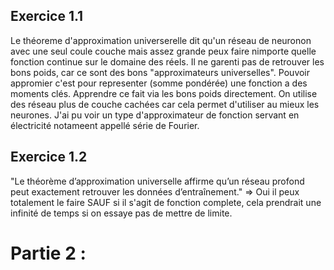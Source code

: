 ## Exercice 1.1

Le théoreme d'approximation universerelle dit qu'un réseau de neuronon avec une seul coule couche mais assez grande peux faire nimporte quelle fonction continue sur le domaine des réels. Il ne garenti pas de retrouver les bons poids, car ce sont des bons "approximateurs universelles". Pouvoir appromier c'est pour representer (somme pondérée) une fonction a des moments clés. Apprendre ce fait via les bons poids directement. On utilise des réseau plus de couche cachées car cela permet d'utiliser au mieux les neurones. J'ai pu voir un type d'approximateur de fonction servant en électricité notameent appellé série de Fourier.

## Exercice 1.2
"Le théorème d’approximation universelle affirme qu’un réseau profond peut exactement retrouver les données d’entraînement."
=> Oui il peux totalement le faire SAUF si il s'agit de fonction complete, cela prendrait une infinité de temps si on essaye pas de mettre de limite.

# Partie 2 :